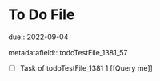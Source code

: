 # To Do File

due:: 2022-09-04

metadatafield:: todoTestFile_1381_57

- [ ] Task of todoTestFile_1381 1 [[Query me]]
